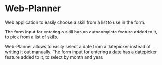 # Web-Planner

Web application to easily choose a skill from a list to use in the form.

The form input for entering a skill has an autocomplete feature added to it, to pick from a list of skills.

Web-Planner allows to easily select a date from a datepicker instead of writing it out manually. The form input for entering a date has a datepicker feature added to it, to select by month and year.


